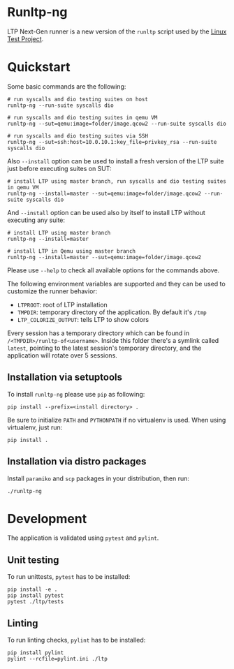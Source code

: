 Runltp-ng
=========

LTP Next-Gen runner is a new version of the `runltp` script used by the
[Linux Test Project](https://github.com/linux-test-project/ltp).

Quickstart
==========

Some basic commands are the following:

    # run syscalls and dio testing suites on host
    runltp-ng --run-suite syscalls dio

    # run syscalls and dio testing suites in qemu VM
    runltp-ng --sut=qemu:image=folder/image.qcow2 --run-suite syscalls dio

    # run syscalls and dio testing suites via SSH
    runltp-ng --sut=ssh:host=10.0.10.1:key_file=privkey_rsa --run-suite syscalls dio

Also `--install` option can be used to install a fresh version of the LTP suite
just before executing suites on SUT:

    # install LTP using master branch, run syscalls and dio testing suites in qemu VM
    runltp-ng --install=master --sut=qemu:image=folder/image.qcow2 --run-suite syscalls dio

And `--install` option can be used also by itself to install LTP without
executing any suite:

    # install LTP using master branch
    runltp-ng --install=master

    # install LTP in Qemu using master branch
    runltp-ng --install=master --sut=qemu:image=folder/image.qcow2

Please use `--help` to check all available options for the commands above.

The following environment variables are supported and they can be used to
customize the runner behavior:

- `LTPROOT`: root of LTP installation
- `TMPDIR`: temporary directory of the application. By default it's `/tmp`
- `LTP_COLORIZE_OUTPUT`: tells LTP to show colors

Every session has a temporary directory which can be found in
`/<TMPDIR>/runltp-of<username>`. Inside this folder there's a symlink
called `latest`, pointing to the latest session's temporary directory, and the
application will rotate over 5 sessions.

Installation via setuptools
---------------------------

To install `runltp-ng` please use `pip` as following:

    pip install --prefix=<install directory> .

Be sure to initialize `PATH` and `PYTHONPATH` if no virtualenv is used.
When using virtualenv, just run:

    pip install .

Installation via distro packages
--------------------------------

Install `paramiko` and `scp` packages in your distribution, then run:

    ./runltp-ng

Development
===========

The application is validated using `pytest` and `pylint`.

Unit testing
------------

To run unittests, `pytest` has to be installed:

    pip install -e .
    pip install pytest
    pytest ./ltp/tests

Linting
-------

To run linting checks, `pylint` has to be installed:

    pip install pylint
    pylint --rcfile=pylint.ini ./ltp
